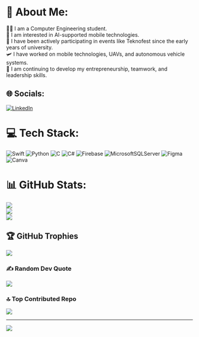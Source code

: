 # 💫 About Me:
👨‍💻 I am a Computer Engineering student.<br>🧠 I am interested in AI-supported mobile technologies.<br>🚀 I have been actively participating in events like Teknofest since the early years of university.<br>🛩️ I have worked on mobile technologies, UAVs, and autonomous vehicle systems.<br>💼 I am continuing to develop my entrepreneurship, teamwork, and leadership skills.<br>

## 🌐 Socials:
[![LinkedIn](https://img.shields.io/badge/LinkedIn-blue?style=flat&logo=linkedin)](https://www.linkedin.com/in/beyzazengin1/)

# 💻 Tech Stack:
![Swift](https://img.shields.io/badge/swift-F54A2A?style=flat&logo=swift&logoColor=white) ![Python](https://img.shields.io/badge/python-3670A0?style=flat&logo=python&logoColor=ffdd54) ![C](https://img.shields.io/badge/c-%2300599C.svg?style=flat&logo=c&logoColor=white) ![C#](https://img.shields.io/badge/c%23-%23239120.svg?style=flat&logo=csharp&logoColor=white) ![Firebase](https://img.shields.io/badge/firebase-%23039BE5.svg?style=flat&logo=firebase) ![MicrosoftSQLServer](https://img.shields.io/badge/Microsoft%20SQL%20Server-CC2927?style=flat&logo=microsoft%20sql%20server&logoColor=white) ![Figma](https://img.shields.io/badge/figma-%23F24E1E.svg?style=flat&logo=figma&logoColor=white) ![Canva](https://img.shields.io/badge/Canva-%2300C4CC.svg?style=flat&logo=Canva&logoColor=white)
# 📊 GitHub Stats:
![](https://github-readme-stats.vercel.app/api?username=BeyzaZngn&theme=tokyonight&hide_border=true&include_all_commits=false&count_private=false)<br/>
![](https://github-readme-streak-stats.herokuapp.com/?user=BeyzaZngn&theme=tokyonight&hide_border=true)<br/>
![](https://github-readme-stats.vercel.app/api/top-langs/?username=BeyzaZngn&theme=tokyonight&hide_border=true&include_all_commits=false&count_private=false&layout=compact)

## 🏆 GitHub Trophies
![](https://github-profile-trophy.vercel.app/?username=BeyzaZngn&theme=tokyonight&no-frame=true&no-bg=true&margin-w=4)

### ✍️ Random Dev Quote
![](https://quotes-github-readme.vercel.app/api?type=horizontal&theme=tokyonight)

### 🔝 Top Contributed Repo
![](https://github-contributor-stats.vercel.app/api?username=BeyzaZngn&limit=5&theme=tokyonight&combine_all_yearly_contributions=true)

---
[![](https://visitcount.itsvg.in/api?id=BeyzaZngn&icon=5&color=6)](https://visitcount.itsvg.in)

<!-- Proudly created with GPRM ( https://gprm.itsvg.in ) -->
